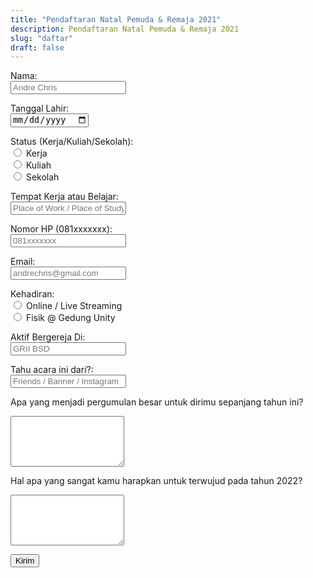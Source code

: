 ```yaml
---
title: "Pendaftaran Natal Pemuda & Remaja 2021"
description: Pendaftaran Natal Pemuda & Remaja 2021
slug: "daftar"
draft: false
---
```


<script type="text/javascript">
    var submitted = false;

    function onSubmit() {
        alert("Thanks for register, God Bless!");
    }
</script>
<iframe name="hidden_iframe" id="hidden_iframe" style="display:none;" onload="if(submitted) {window.location='../natal2021';}">
</iframe>

<form action="https://docs.google.com/forms/d/e/1FAIpQLSdIPQAteHhD-H46JVq-DFIH2GGJCb8hxto-FcgiuGkydzE5SQ/formResponse" target="hidden_iframe" method="POST" onsubmit="submitted=true; onSubmit();">

<label for="entry.2005620554">Nama:</label><br>
<input type="text" name="entry.2005620554" placeholder="Andre Chris" required>

<label for="entry.1402757799">Tanggal Lahir:</label><br>
<input type="date" name="entry.1402757799" required>

<label for="entry.1904932323">Status (Kerja/Kuliah/Sekolah):</label><br>
<input type="radio" id="kerja" name="entry.1904932323" value="Kerja" required>
<label for="kerja">Kerja</label><br>
<input type="radio" id="kuliah" name="entry.1904932323" value="Kuliah">
<label for="kuliah">Kuliah</label><br>
<input type="radio" id="sekolah" name="entry.1904932323" value="Sekolah">
<label for="sekolah">Sekolah</label><br>

<label for="entry.295531753">Tempat Kerja atau Belajar:</label><br>
<input type="text" name="entry.295531753" placeholder="Place of Work / Place of Study">

<label for="entry.1166974658">Nomor HP (081xxxxxxx):</label></br>
<input type="number" name="entry.1166974658" placeholder="081xxxxxxx" required>

<label for="entry.1045781291">Email:</label><br>
<input type="email" name="entry.1045781291" placeholder="andrechris@gmail.com" required>

<label for="entry.1065046570">Kehadiran:</label><br>
<input type="radio" id="online" name="entry.1065046570" value="Online" required>
<label for="online">Online / Live Streaming</label><br>
<input type="radio" id="fisik" name="entry.1065046570" value="Fisik">
<label for="fisik">Fisik @ Gedung Unity</label><br>

<label for="entry.1127776508">Aktif Bergereja Di:</label><br>
<input type="text" name="entry.1127776508" placeholder="GRII BSD">

<label for="entry.629788071">Tahu acara ini dari?:</label><br>
<input type="text" name="entry.629788071" placeholder="Friends / Banner / Instagram">

<label for="entry.1460731916">Apa yang menjadi pergumulan besar untuk dirimu sepanjang tahun ini?</label></br>
<textarea rows="5" name="entry.1460731916"></textarea>

<label for="entry.839337160">Hal apa yang sangat kamu harapkan untuk terwujud pada tahun 2022?</label></br>
<textarea rows="5" name="entry.839337160"></textarea>

<button type="submit">Kirim</button>

</form>